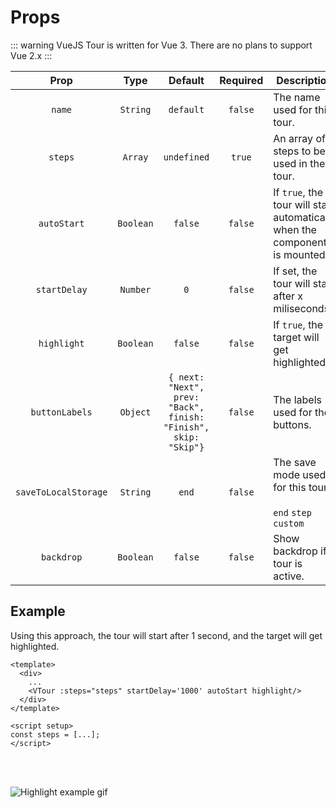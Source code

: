 # Props

::: warning
VueJS Tour is written for Vue 3. There are no plans to support Vue 2.x
:::

|         Prop         |   Type    |                             Default                             | Required | Description                                                                 |
|:--------------------:|:---------:|:---------------------------------------------------------------:|:--------:|-----------------------------------------------------------------------------|
|        `name`        | `String`  |                            `default`                            | `false`  | The name used for this tour.                                                |
|       `steps`        |  `Array`  |                           `undefined`                           |  `true`  | An array of steps to be used in the tour.                                   |
|     `autoStart`      | `Boolean` |                             `false`                             | `false`  | If `true`, the tour will start automatically when the component is mounted. |
|     `startDelay`     | `Number`  |                               `0`                               | `false`  | If set, the tour will start after x miliseconds.                            |
|     `highlight`      | `Boolean` |                             `false`                             | `false`  | If `true`, the target will get highlighted.                                 |
|    `buttonLabels`    | `Object`  | `{ next: "Next", prev: "Back", finish: "Finish", skip: "Skip"}` | `false`  | The labels used for the buttons.                                            |
| `saveToLocalStorage` | `String`  |                              `end`                              | `false`  | The save mode used for this tour.<br><br>`end` `step` `custom`              |
|      `backdrop`      | `Boolean` |                             `false`                             | `false`  | Show backdrop if tour is active.                                            |

## Example

Using this approach, the tour will start after 1 second, and the target will get highlighted.

```vue{4}
<template>
  <div>
    ...
    <VTour :steps="steps" startDelay='1000' autoStart highlight/>
  </div>
</template>

<script setup>
const steps = [...];
</script>
```
<br>
<br>

![Highlight example gif](https://raw.githubusercontent.com/GlobalHive/vuejs-tour/master/highlight.gif)
